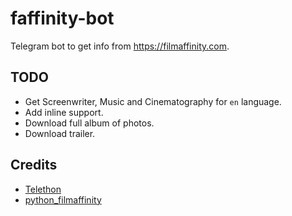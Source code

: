 # faffinity-bot
Telegram bot to get info from https://filmaffinity.com.

## TODO
- Get Screenwriter, Music and Cinematography for `en` language.
- Add inline support.
- Download full album of photos.
- Download trailer.

## Credits

- [Telethon]()
- [python_filmaffinity]()
